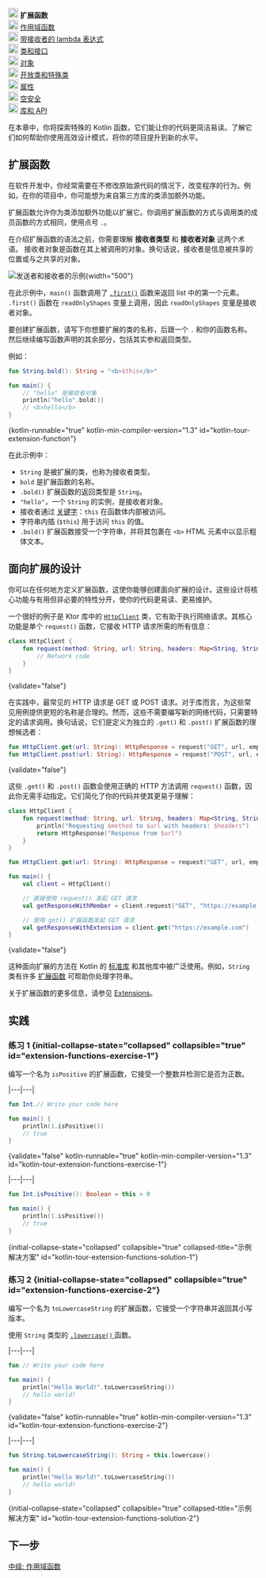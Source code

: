 [//]: # (title: 中级: 扩展函数)

<no-index/>

<tldr>
    <p><img src="icon-1.svg" width="20" alt="第一步" /> <strong>扩展函数</strong><br />
        <img src="icon-2-todo.svg" width="20" alt="第二步" /> <a href="kotlin-tour-intermediate-scope-functions.md">作用域函数</a><br />
        <img src="icon-3-todo.svg" width="20" alt="第三步" /> <a href="kotlin-tour-intermediate-lambdas-receiver.md">带接收者的 lambda 表达式</a><br />
        <img src="icon-4-todo.svg" width="20" alt="第四步" /> <a href="kotlin-tour-intermediate-classes-interfaces.md">类和接口</a><br />
        <img src="icon-5-todo.svg" width="20" alt="第五步" /> <a href="kotlin-tour-intermediate-objects.md">对象</a><br />
        <img src="icon-6-todo.svg" width="20" alt="第六步" /> <a href="kotlin-tour-intermediate-open-special-classes.md">开放类和特殊类</a><br />
        <img src="icon-7-todo.svg" width="20" alt="第七步" /> <a href="kotlin-tour-intermediate-properties.md">属性</a><br />
        <img src="icon-8-todo.svg" width="20" alt="第八步" /> <a href="kotlin-tour-intermediate-null-safety.md">空安全</a><br />
        <img src="icon-9-todo.svg" width="20" alt="第九步" /> <a href="kotlin-tour-intermediate-libraries-and-apis.md">库和 API</a></p>
</tldr>

在本章中，你将探索特殊的 Kotlin 函数，它们能让你的代码更简洁易读。了解它们如何帮助你使用高效设计模式，将你的项目提升到新的水平。

## 扩展函数

在软件开发中，你经常需要在不修改原始源代码的情况下，改变程序的行为。例如，在你的项目中，你可能想为来自第三方库的类添加额外功能。

扩展函数允许你为类添加额外功能以扩展它。你调用扩展函数的方式与调用类的成员函数的方式相同，使用点号 `.`。

在介绍扩展函数的语法之前，你需要理解 **接收者类型** 和 **接收者对象** 这两个术语。
接收者对象是函数在其上被调用的对象。换句话说，接收者是信息被共享的位置或与之共享的对象。

![发送者和接收者的示例](receiver-highlight.png){width="500"}

在此示例中，`main()` 函数调用了 [`.first()`](https://kotlinlang.org/api/core/kotlin-stdlib/kotlin.collections/first.html) 函数来返回 list 中的第一个元素。
`.first()` 函数在 `readOnlyShapes` 变量上调用，因此 `readOnlyShapes` 变量是接收者对象。

要创建扩展函数，请写下你想要扩展的类的名称，后跟一个 `.` 和你的函数名称。然后继续编写函数声明的其余部分，包括其实参和返回类型。

例如：

```kotlin
fun String.bold(): String = "<b>$this</b>"

fun main() {
    // "hello" 是接收者对象
    println("hello".bold())
    // <b>hello</b>
}
```
{kotlin-runnable="true" kotlin-min-compiler-version="1.3" id="kotlin-tour-extension-function"}

在此示例中：

*   `String` 是被扩展的类，也称为接收者类型。
*   `bold` 是扩展函数的名称。
*   `.bold()` 扩展函数的返回类型是 `String`。
*   `"hello"`，一个 `String` 的实例，是接收者对象。
*   接收者通过 [关键字](keyword-reference.md)：`this` 在函数体内部被访问。
*   字符串内插 (`$this`) 用于访问 `this` 的值。
*   `.bold()` 扩展函数接受一个字符串，并将其包裹在 `<b>` HTML 元素中以显示粗体文本。

## 面向扩展的设计

你可以在任何地方定义扩展函数，这使你能够创建面向扩展的设计。这些设计将核心功能与有用但非必要的特性分开，使你的代码更易读、更易维护。

一个很好的例子是 Ktor 库中的 [`HttpClient`](https://api.ktor.io/ktor-client/ktor-client-core/io.ktor.client/-http-client/index.html) 类，它有助于执行网络请求。其核心功能是单个 `request()` 函数，它接收 HTTP 请求所需的所有信息：

```kotlin
class HttpClient {
    fun request(method: String, url: String, headers: Map<String, String>): HttpResponse {
        // Network code
    }
}
```
{validate="false"}

在实践中，最常见的 HTTP 请求是 GET 或 POST 请求。对于库而言，为这些常见用例提供更短的名称是合理的。然而，这些不需要编写新的网络代码，只需要特定的请求调用。换句话说，它们是定义为独立的 `.get()` 和 `.post()` 扩展函数的理想候选者：

```kotlin
fun HttpClient.get(url: String): HttpResponse = request("GET", url, emptyMap())
fun HttpClient.post(url: String): HttpResponse = request("POST", url, emptyMap())
```
{validate="false"}

这些 `.get()` 和 `.post()` 函数会使用正确的 HTTP 方法调用 `request()` 函数，因此你无需手动指定。它们简化了你的代码并使其更易于理解：

```kotlin
class HttpClient {
    fun request(method: String, url: String, headers: Map<String, String>): HttpResponse {
        println("Requesting $method to $url with headers: $headers")
        return HttpResponse("Response from $url")
    }
}

fun HttpClient.get(url: String): HttpResponse = request("GET", url, emptyMap())

fun main() {
    val client = HttpClient()

    // 直接使用 request() 发起 GET 请求
    val getResponseWithMember = client.request("GET", "https://example.com", emptyMap())

    // 使用 get() 扩展函数发起 GET 请求
    val getResponseWithExtension = client.get("https://example.com")
}
```
{validate="false"}

这种面向扩展的方法在 Kotlin 的 [标准库](https://kotlinlang.org/api/latest/jvm/stdlib/) 和其他库中被广泛使用。例如，`String` 类有许多 [扩展函数](https://kotlinlang.org/api/latest/jvm/stdlib/kotlin/-string/#extension-functions) 可帮助你处理字符串。

关于扩展函数的更多信息，请参见 [Extensions](extensions.md)。

## 实践

### 练习 1 {initial-collapse-state="collapsed" collapsible="true" id="extension-functions-exercise-1"}

编写一个名为 `isPositive` 的扩展函数，它接受一个整数并检测它是否为正数。

|---|---|
```kotlin
fun Int.// Write your code here

fun main() {
    println(1.isPositive())
    // true
}
```
{validate="false" kotlin-runnable="true" kotlin-min-compiler-version="1.3" id="kotlin-tour-extension-functions-exercise-1"}

|---|---|
```kotlin
fun Int.isPositive(): Boolean = this > 0

fun main() {
    println(1.isPositive())
    // true
}
```
{initial-collapse-state="collapsed" collapsible="true" collapsed-title="示例解决方案" id="kotlin-tour-extension-functions-solution-1"}

### 练习 2 {initial-collapse-state="collapsed" collapsible="true" id="extension-functions-exercise-2"}

编写一个名为 `toLowercaseString` 的扩展函数，它接受一个字符串并返回其小写版本。

<deflist collapsible="true">
    <def title="提示">
        使用 <code>String</code> 类型的 <a href="https://kotlinlang.org/api/latest/jvm/stdlib/kotlin.text/lowercase.html"> <code>.lowercase()</code>
        </a> 函数。
    </def>
</deflist>

|---|---|
```kotlin
fun // Write your code here

fun main() {
    println("Hello World!".toLowercaseString())
    // hello world!
}
```
{validate="false" kotlin-runnable="true" kotlin-min-compiler-version="1.3" id="kotlin-tour-extension-functions-exercise-2"}

|---|---|
```kotlin
fun String.toLowercaseString(): String = this.lowercase()

fun main() {
    println("Hello World!".toLowercaseString())
    // hello world!
}
```
{initial-collapse-state="collapsed" collapsible="true" collapsed-title="示例解决方案" id="kotlin-tour-extension-functions-solution-2"}

## 下一步

[中级: 作用域函数](kotlin-tour-intermediate-scope-functions.md)